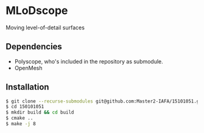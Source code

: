 # MLoDscope
Moving level-of-detail surfaces

## Dependencies

- Polyscope, who's included in the repository as submodule.
- OpenMesh


## Installation
```bash
$ git clone --recurse-submodules git@github.com:Master2-IAFA/15101051.git
$ cd 150101051
$ mkdir build && cd build
$ cmake .. 
$ make -j 8
```
